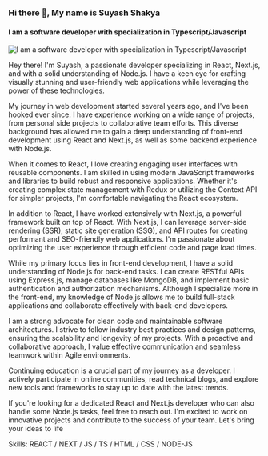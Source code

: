 ### Hi there 👋, My name is Suyash Shakya
#### I am a software developer with specialization in Typescript/Javascript
![I am a software developer with specialization in Typescript/Javascript](https://lh3.googleusercontent.com/pw/AIL4fc-Gs5NAflpz0a85CJYnmoUzIJ4JB_yxgU0CYgGkka-OJy7vdox9VfSHrVkntLPqyaLAOTE9sI-h7H1EXtj7fB93L-WMB9n4zmo_osvQ6xYK6OV6sTbPfem49bOsxMZUL9oEzhnYG8tL6kjXudI06eOymAfmf3WtCSaEG_sV4e52j1-H6K8OoPlKu53HKNIA4EZL4MPE51E1Flh7dNSc5Mll_OqmiafK_Er7QXDtknFN-k-xktkEQGaLee5TXyYfRieXhxzkFXLfbcMWyaUSUjb4DFAdHeDUGcN_3sQRuqZyV3IVnDBBuq8xZiPubcco3ia8jTFrI7wwZxhqOBu3Z9g7OP89c35BmU0bPwS0myj9WoePxpBFyI8smistvrx-QY2sdppZBeKrffM12M2wNRePd7Yha5bZ9tIaSinNP5cuGe5Gqkpnu53JQUZkGehvLqKvRvwkBpQWEDz0gGblbdYmW8uLuDXbPriwvFsOIc4WubQNNUvFxlP-5Vg3wD8izn8YPz6AXC_Z1qv-a3BpIFfW2rlHx315Er899F5yws7W_p6Xcx4BaqiBZG4JRrkuFAikB1QKYW5ltT13XRYzlfZtGnW_vs963RMVrbCEGQCW9mu1wJSpaj054rY03UV-lRukfXkEOy1uRsTc-E115O81s5aqUUhhdv91iKb0O5UfDTCqeo4cqBAo1cacjAa_hH04fag_fnXnISNArHRH1f4TsjfdCY7kMexYhqYg1FqM3sqHBhbx0NmWoJFlMw3Bw8j_gyTZN8kaU5cNuyLqVMsWUygDHYcittOrT4AkzY9nagcmwRAKvHXixAgfHpSukPcv2yYBi9zFA4sk4msCWQtCnQOnQYc_Gcesw2v-lmzCnwoifYNxBkka-CgZO3wQPnwpG03AYHQoxNigds_BJCa1gQ=w1359-h448-s-no?authuser=0)

Hey there! I'm Suyash, a passionate developer specializing in React, Next.js, and with a solid understanding of Node.js. I have a keen eye for crafting visually stunning and user-friendly web applications while leveraging the power of these technologies.

My journey in web development started several years ago, and I've been hooked ever since. I have experience working on a wide range of projects, from personal side projects to collaborative team efforts. This diverse background has allowed me to gain a deep understanding of front-end development using React and Next.js, as well as some backend experience with Node.js.

When it comes to React, I love creating engaging user interfaces with reusable components. I am skilled in using modern JavaScript frameworks and libraries to build robust and responsive applications. Whether it's creating complex state management with Redux or utilizing the Context API for simpler projects, I'm comfortable navigating the React ecosystem.

In addition to React, I have worked extensively with Next.js, a powerful framework built on top of React. With Next.js, I can leverage server-side rendering (SSR), static site generation (SSG), and API routes for creating performant and SEO-friendly web applications. I'm passionate about optimizing the user experience through efficient code and page load times.

While my primary focus lies in front-end development, I have a solid understanding of Node.js for back-end tasks. I can create RESTful APIs using Express.js, manage databases like MongoDB, and implement basic authentication and authorization mechanisms. Although I specialize more in the front-end, my knowledge of Node.js allows me to build full-stack applications and collaborate effectively with back-end developers.

I am a strong advocate for clean code and maintainable software architectures. I strive to follow industry best practices and design patterns, ensuring the scalability and longevity of my projects. With a proactive and collaborative approach, I value effective communication and seamless teamwork within Agile environments.

Continuing education is a crucial part of my journey as a developer. I actively participate in online communities, read technical blogs, and explore new tools and frameworks to stay up to date with the latest trends.

If you're looking for a dedicated React and Next.js developer who can also handle some Node.js tasks, feel free to reach out. I'm excited to work on innovative projects and contribute to the success of your team. Let's bring your ideas to life

Skills: REACT / NEXT / JS / TS / HTML / CSS / NODE-JS 




